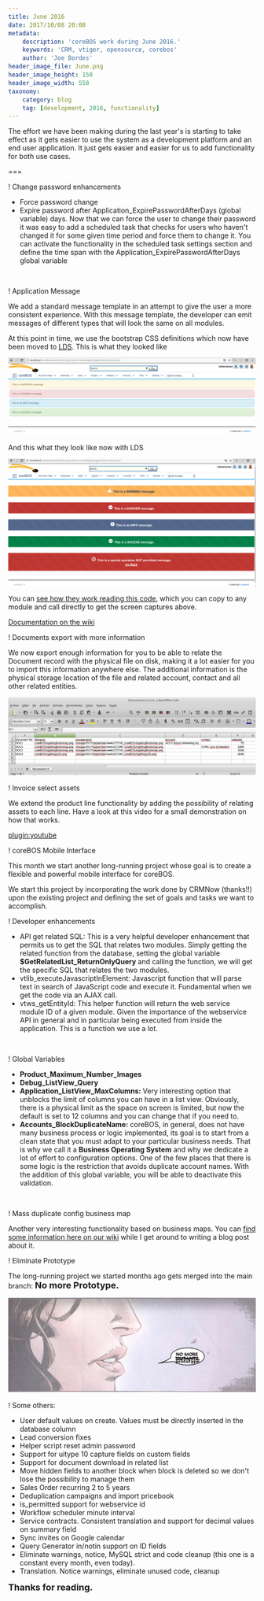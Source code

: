 ```yaml
---
title: June 2016
date: 2017/10/08 20:08
metadata:
    description: 'coreBOS work during June 2016.'
    keywords: 'CRM, vtiger, opensource, corebos'
    author: 'Joe Bordes'
header_image_file: June.png
header_image_height: 150
header_image_width: 558
taxonomy:
    category: blog
    tag: [development, 2016, functionality]
---
```


The effort we have been making during the last year's is starting to take effect as it gets easier to use the system as a development platform and an end user application. It just gets easier and easier for us to add functionality for both use cases.

===

 ! Change password enhancements

 - Force password change 
 - Expire password after Application_ExpirePasswordAfterDays (global variable) days. Now that we can force the user to change their password it was easy to add a scheduled task that checks for users who haven't changed it for some given time period and force them to change it. You can activate the functionality in the scheduled task settings section and define the time span with the  Application_ExpirePasswordAfterDays global variable

<br/>

 ! Application Message

We add a standard message template in an attempt to give the user a more consistent experience. With this message template, the developer can emit messages of different types that will look the same on all modules.

At this point in time, we use the bootstrap CSS definitions which now have been moved to [LDS](https://www.lightningdesignsystem.com). This is what they looked like 

![application message bootstrap](coreBOSAppMsgBootstrap.png)

And this what they look like now with LDS

![application message lightning design system](coreBOSAppMsgLDS.png)

You can [see how they work reading this code](https://gist.github.com/joebordes/1502f50006d827aab3f1eb539182501e), which you can copy to any module and call directly to get the screen captures above.

[Documentation on the wiki](http://corebos.org/documentation/doku.php?noprocess=1&id=en:devel:standardoutputmessage)

 ! Documents export with more information

We now export enough information for you to be able to relate the Document record with the physical file on disk, making it a lot easier for you to import this information anywhere else. The additional information is the physical storage location of the file and related account, contact and all other related entities.

![export document information](DocumentExportInformation.png)

 ! Invoice select assets
 
We extend the product line functionality by adding the possibility of relating assets to each line. Have a look at this video for a small demonstration on how that works.

[plugin:youtube](https://youtu.be/GXE9DWr1PjA)

 ! coreBOS Mobile Interface

This month we start another long-running project whose goal is to create a flexible and powerful mobile interface for coreBOS.

We start this project by incorporating the work done by CRMNow (thanks!!) upon the existing project and defining the set of goals and tasks we want to accomplish.

 ! Developer enhancements

 - API get related SQL: This is a very helpful developer enhancement that permits us to get the SQL that relates two modules. Simply getting the related function from the database, setting the global variable **$GetRelatedList_ReturnOnlyQuery** and calling the function, we will get the specific SQL that relates the two modules.
 - vtlib_executeJavascriptInElement: Javascript function that will parse text in search of JavaScript code and execute it. Fundamental when we get the code via an AJAX call.
 - vtws_getEntityId: This helper function will return the web service module ID of a given module. Given the importance of the webservice API in general and in particular being executed from inside the application. This is a function we use a lot.

<br/>

 ! Global Variables

 - **Product_Maximum_Number_Images**
 - **Debug_ListView_Query**
 - **Application_ListView_MaxColumns:** Very interesting option that unblocks the limit of columns you can have in a list view. Obviously, there is a physical limit as the space on screen is limited, but now the default is set to 12 columns and you can change that if you need to.
 - **Accounts_BlockDuplicateName:** coreBOS, in general, does not have many business process or logic implemented, its goal is to start from a clean state that you must adapt to your particular business needs. That is why we call it a **Business Operating System** and why we dedicate a lot of effort to configuration options. One of the few places that there is some logic is the restriction that avoids duplicate account names. With the addition of this global variable, you will be able to deactivate this validation.

<br/>

 ! Mass duplicate config business map

Another very interesting functionality based on business maps. You can [find some information here on our wiki](http://corebos.org/documentation/doku.php?noprocess=1&id=en:adminmanual:businessmappings:duplicaterecords) while I get around to writing a blog post about it.

 ! Eliminate Prototype

The long-running project we started months ago gets merged into the main branch: **<span style="font-size:large">No more Prototype.</span>**

![No more Prototype](NoMorePrototype.jpg)

 ! Some others:

 - User default values on create. Values must be  directly inserted in the database column
 - Lead conversion fixes
 - Helper script reset admin password
 - Support for uitype 10 capture fields on custom fields
 - Support for document download in related list
 - Move hidden fields to another block when block is deleted so we don't lose the possibility to manage them
 - Sales Order recurring 2 to 5 years
 - Deduplication campaigns and import pricebook
 - is_permitted support for webservice id
 - Workflow scheduler minute interval
 - Service contracts. Consistent translation and support for decimal values on summary field
 - Sync invites on Google calendar
 - Query Generator in/notin support on ID fields
 - Eliminate warnings, notice, MySQL strict and code cleanup (this one is a constant every month, even today).
 - Translation. Notice warnings, eliminate unused code, cleanup

**<span style="font-size:large">Thanks for reading.</span>**

